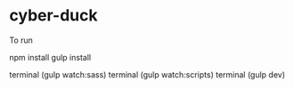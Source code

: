 # cyber-duck

To run 

npm install
gulp install


terminal (gulp watch:sass)
terminal (gulp watch:scripts)
terminal (gulp dev)
